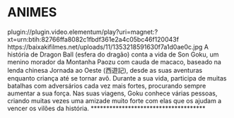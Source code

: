 # ANIMES


<item>
<title>[COLOR silver][B] DRAGON BALL [/COLOR][/B][COLOR BLUE]  FULL HD  [B][/COLOR][/B]</title>
<link>plugin://plugin.video.elementum/play?uri=magnet:?xt=urn:btih:82766ffa8082c1fbdf361e2a4c05bc46f120043f</link>
<thumbnail>https://baixakifilmes.net/uploads/11/1353218591630f7a1d0ae0c.jpg</thumbnail>
<fanart></fanart>
<info>A história de Dragon Ball (esfera do dragão) conta a vida de Son Goku, um menino morador da Montanha Paozu com cauda de macaco, baseado na lenda chinesa Jornada ao Oeste (西遊記), desde as suas aventuras enquanto criança até se tornar avô. Durante a sua vida, participa de muitas batalhas com adversários cada vez mais fortes, procurando sempre aumentar a sua força. Nas suas viagens, Goku conhece várias pessoas, criando muitas vezes uma amizade muito forte com elas que os ajudam a vencer os vilões da história.</info>
</item> 
*************************************
